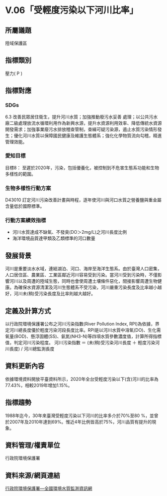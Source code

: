 # V.06「受輕度污染以下河川比率」

<script type="text/javascript" src="http://cdn.mathjax.org/mathjax/latest/MathJax.js?config=TeX-AMS-MML_HTMLorMML"></script>

## 所屬議題
陸域保護區
## 指標類別
壓力( P )
## 指標對應
### SDGs
6.3
改善民眾居住衛生，提升河川水質；加強推動廢污水妥善
處理；以公共污水廠二級處理放流水循環利用作為新興水源，提升水資源利用效率、降低傳統水資源開發需求；加強事業廢污水排放稽查管制，查緝可疑污染源，遏止水質污染情形發生；優化河川水質以保障國民健康及維護生態體系；強化化學物質流向勾稽，精進管理效能。
### 愛知目標
目標8：
至遲於2020年，污染，包括優養化，被控制到不危害生態系功能和生物多樣性的範圍。
### 生物多樣性行動方案
D43010 訂定河川污染改善計畫與時程，逐年使河川與河口水質之營養鹽與重金屬含量低於國際標準。
### 行動方案績效指標
* 河川水質達成不缺氧、不發臭(DO＞2mg/L)之河川長度比例
* 海洋環境品質達甲類及乙類標準的河口數量
## 發展背景
河川是重要淡水水域，連結湖泊、河口、海岸至海洋生態系。由於臺灣人口密集，人口居住區、農業區、工業區鄰近河川容易受到污染。當河川受到污染時，不僅影響河川以及周遭的陸域生態，同時也會使周遭土壤條件惡化，間接影響周遭生物健康。為確保水資源清潔及河川生態體系不受污染，河川嚴重污染長度及比率越小越好，河川未(稍)受污染長度及比率則越大越好。
## 定義及計算方式
以行政院環境保護署公布之河川污染指數(River Pollution Index, RPI)為依據，界定河川總長度優於輕度污染河段長度比率。RPI是以河川水質中溶氧(DO)、生化需氧量(BOD)、懸浮固體(SS)、氨氮(NH3-N)等四項水質參數濃度值，計算所得指標值，判定河川污染程度。
河川污染指數 ＝ (未(稍)受污染河川長度 ＋ 輕度污染河川長度) / 河川總監測長度
## 資料更新內容
依據環境資料開放平臺資料所示，2020年全台受輕度污染以下(含)河川的比率為77.43%，相較2019年增加1.15%。
## 指標趨勢
1988年迄今，30年來臺灣受輕度污染以下河川的比率多介於70%至80 %，並曾於2007年及2010年達到69%。惟近4年比例皆高於75%，河川品質有提升的現象。
## 資料管理/權責單位
行政院環境保護署
## 資料來源/網頁連結
[行政院環境保護署—全國環境水質監測資訊網](https://wq.epa.gov.tw/Code/WaterInfo/Information.aspx)